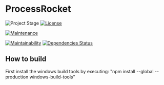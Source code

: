 # ProcessRocket

![Project Stage][project-stage-shield]
[![License][license-shield]](LICENSE)

<!-- [![Build Status][ci-image]][ci-url] -->
[![Maintenance][maintenance-image]][maintenance-url]

[![Maintainability][codeclimate-image]][codeclimate-url]
[![Dependencies Status][david-image]][david-url]


[project-stage-shield]: https://img.shields.io/badge/project%20stage-development-red.svg
[license-shield]: https://img.shields.io/github/license/devRoemer/processrocket.svg
<!-- [ci-image]:https://github.com/devRoemer/ProcessRocket/workflows/CI/badge.svg -->
<!-- [ci-url]:https://github.com/devRoemer/ProcessRocket/actions -->
[maintenance-image]:https://img.shields.io/badge/Maintained%3F-yes-green.svg
[maintenance-url]:https://github.com/devRoemer/ProcessRocket/graphs/commit-activity
[codeclimate-image]:https://api.codeclimate.com/v1/badges/8cc61e8492fda1a3ba83/maintainability
[codeclimate-url]:https://codeclimate.com/github/devRoemer/ProcessRocket/maintainability
[david-image]:https://david-dm.org/devRoemer/ProcessRocket.svg
[david-url]:https://david-dm.org/devRoemer/ProcessRocket

## How to build

First install the windows build tools by executing: "npm install --global --production windows-build-tools"


